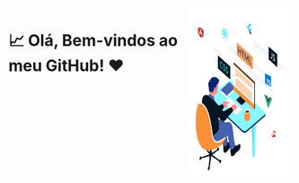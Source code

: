 <img src = "banner.gif" width = "185px" height = "300px" align = "right"/>

# 📈 Olá, Bem-vindos ao meu GitHub! ❤
